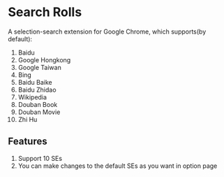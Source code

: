 Search Rolls
================

A selection-search extension for Google Chrome, which supports(by default):

1. Baidu
2. Google Hongkong
3. Google Taiwan
4. Bing
5. Baidu Baike
6. Baidu Zhidao
7. Wikipedia
8. Douban Book
9. Douban Movie
10. Zhi Hu

## Features

1. Support 10 SEs 
2. You can make changes to the default SEs as you want in option page
